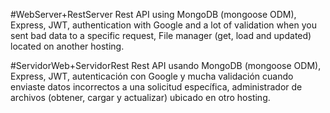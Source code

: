#WebServer+RestServer
Rest API using MongoDB (mongoose ODM), Express, JWT, authentication with Google and a lot of validation when you sent bad data to a specific request, File manager (get, load and updated) located on another hosting.

#ServidorWeb+ServidorRest
Rest API usando MongoDB (mongoose ODM), Express, JWT, autenticación con Google y mucha validación cuando enviaste datos incorrectos a una solicitud específica, administrador de archivos (obtener, cargar y actualizar) ubicado en otro hosting.

